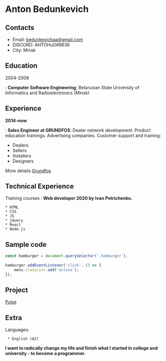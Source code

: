 Anton Bedunkevich
=================

Contacts
-------------------     
* Email:                     bedunkevichaa@gmail.com
* DISCORD:                          	AHTOHuO#9636
* City:                          	       Minsk  

Education
---------

2004-2008

:   **Computer Software Engineering**; 
    Belarusian State University of Informatics and Radioelectronics (Minsk)

Experience
----------

**2014-now**

:   **Sales Engineer at GRUNDFOS**:
    Dealer network development. Product education trainings. Advertising companies.
    Customer support and training:

* Dealers
* Sellers
* Installers
* Designers

More details [Grundfos](http://www.grundfos.com) 

Technical Experience
--------------------

Training courses
:   **Web developer 2020 by Ivan Petrichenko.**

    * HTML
    * CSS
    * JS
    * jQuery
    * React
    * Node.js	

Sample code
----------------

```JavaScript
const hamburger = document.querySelector('.hamburger'),
            
hamburger.addEventListener('click', () => {
    menu.classList.add('active');
});      
```

Project
---------

[Pulse](https://github.com/bedunkevichaa/pulse.git)

**Extra** 
------------------------

Languages:

     * English (A2)

**I want to radically change my life and finish what I started in college and university - to become a programmer.**
